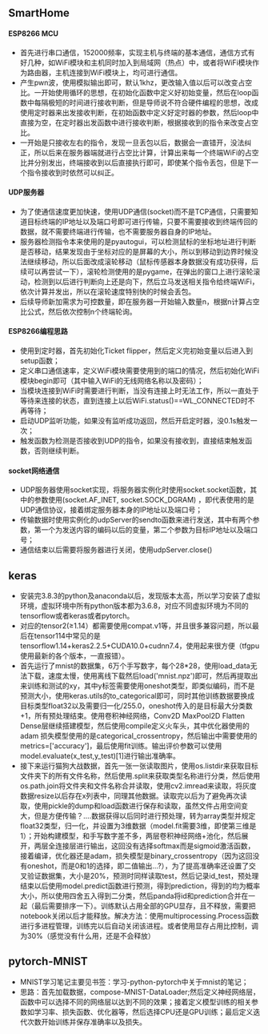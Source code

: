 ## SmartHome
#### ESP8266 MCU
- 首先进行串口通信，152000频率，实现主机与终端的基本通信，通信方式有好几种，如WiFi模块和主机同时加入到局域网（热点）中，或者将WiFi模块作为路由器，主机连接到WiFi模块上，均可进行通信。
- 产生pwn波，使用模拟输出即可，默认1khz，更改输入值以后可以改变占空比。一开始使用循环的思想，在初始化函数中定义好初始变量，然后在loop函数中每隔极短的时间进行接收判断，但是导师说不符合硬件编程的思想，改成使用定时器来出发接收判断，在初始函数中定义好定时器的参数，然后loop中直接为空，在定时器出发函数中进行接收判断，根据接收到的指令来改变占空比。
- 一开始是只接收左右的指令，发现一旦丢包以后，数据会一直错开，没法纠正，所以后来在服务器端就进行占空比计算，计算出来每一个终端WiFi的占空比并分别发出，终端接收到以后直接执行即可，即使某个指令丢包，但是下一个指令接收到时依然可以纠正。

#### UDP服务器
- 为了使通信速度更加快速，使用UDP通信(socket)而不是TCP通信，只需要知道目标终端的IP地址以及端口号即可进行传输，只要不需要接收到终端传回的数据，就不需要终端进行传输，也不需要服务器自身的IP地址。
- 服务器检测指令本来使用的是pyautogui，可以检测鼠标的坐标地址进行判断是否移动，结果发现由于坐标对应的是屏幕的大小，所以到移动到边界时候没法继续移动，所以后面改成滚轮移动（鼠标传感器本身数据没有成功获得，后续可以再尝试一下），滚轮检测使用的是pygame，在弹出的窗口上进行滚轮滚动，检测到以后进行判断向上还是向下，然后立马发送相关指令给终端WiFi，依次计算并发出，所以在滚轮速度特别快的时候会丢包。
- 后续导师新加需求为可控数量，即在服务器一开始输入数量n，根据n计算占空比公式，然后依次控制n个终端轮询。

#### ESP8266编程思路
- 使用到定时器，首先初始化Ticket flipper，然后定义完初始变量以后进入到setup函数；
- 定义串口通信速率，定义WiFi模块需要使用到的端口的情况，然后初始化WiFi模块begin即可（其中输入WiFi的无线网络名称以及密码）；
- 当模块连接到WiFi时需要进行判断，当没有连接上时无法工作，所以一直处于等待来连接的状态，直到连接上以后WiFi.status()==WL_CONNECTED时不再等待；
- 启动UDP监听功能，如果没有监听成功返回，然后开启定时器，没0.1s触发一次；
- 触发函数为检测是否接收到UDP的指令，如果没有接收到，直接结束触发函数，否则继续判断。

#### socket网络通信
- UDP服务器使用socket实现，将服务器实例化时使用socket.socket函数，其中的参数使用(socket.AF_INET, socket.SOCK_DGRAM) ，即代表使用的是UDP通信协议，接着绑定服务器本身的IP地址以及端口号；
- 传输数据时使用实例化的udpServer的sendto函数来进行发送，其中有两个参数，第一个为发送内容的编码以后的变量，第二个参数为目标IP地址以及端口号；
- 通信结束以后需要将服务器进行关闭，使用udpServer.close()

## keras
- 安装完3.8.3的python及anaconda以后，发现版本太高，所以学习安装了虚拟环境，虚拟环境中所有python版本都为3.6.8，对应不同虚拟环境为不同的tensorflow或者keras或者pytorch。
- 对应的tensor2(≥1.14）都需要使用compat.v1等，并且很多兼容问题，所以最后在tensor114中常见的是tensorflow1.14+keras2.2.5+CUDA10.0+cudnn7.4，使用起来很方便（tfgpu使用最新的各个版本，一直报错）。
- 首先运行了mnist的数据集，6万个手写数字，每个28*28，使用load_data无法下载，速度太慢，使用离线下载然后load('mnist.npz')即可，然后再提取出来训练和测试的xy，其中y标签需要使用oneshot类型，即类似编码，而不是预测大小，使用keras.utils的to_categorical即可，同时其他训练数据要换成目标类型float32以及需要归一化/255.0，oneshot传入的是目标最大分类数+1，所有预处理结束。使用卷积神经网络，Conv2D MaxPool2D Flatten Dense层继续搭建模型，然后使用compile定义火车头，其中优化器使用的adam 损失模型使用的是categorical_crossentropy，然后输出中需要使用的metrics=['accuracy']，最后使用fit训练。输出评价参数可以使用model.evaluate(x_test,y_test)[1]进行输出准确率。
- 接下来运行猫狗大战数据，首先一张一张读取图片，使用os.listdir来获取目标文件夹下的所有文件名称，然后使用.split来获取类型名称进行分类，然后使用os.path.join将文件夹和文件名称合并读取，使用cv2.imread来读取，将灰度数据resize以后存在x列表中，同理其他数据。读取完以后为了避免再次读取，使用pickle的dump和load函数进行保存和读取，虽然文件占用空间变大，但是方便传输？....数据获得以后同时进行预处理，转为array类型并规定float32类型，归一化，并设置为3维数据（model.fit需要3维，即使第三维是1）；开始构建模型，和手写数字差不多，两层卷积神经网络+池化，然后展开，两层全连接层进行输出，这回没有选择softmax而是sigmoid激活函数，接着编译，优化器还是adam，损失模型是binary_crossentropy（因为这回没有oneshot，而是0和1的选择，即二值输出...?），为了提高准确率还设置了交叉验证数据集，大小是20%，预测时同样读取test，然后记录id_test，预处理结束以后使用model.predict函数进行预测，得到prediction，得到的均为概率大小，所以使用四舍五入得到二分类，然后panda将id和prediction合并在一起（最后需要排序一下）。训练默认占用全部的GPU显存，且不释放，需要把notebook关闭以后才能释放。解决方法：使用multiprocessing.Process函数进行多进程管理，训练完以后自动关闭该进程。或者使用显存占用比控制，调为30%（感觉没有什么用，还是不会释放）

## pytorch-MNIST
- MNIST学习笔记主要见书签：学习-python-pytorch中关于mnist的笔记；
- 思路：首先加载数据，compose-MNIST-DataLoader;然后定义神经网络层，函数中可以选择不同的网络层以达到不同的效果；接着定义模型训练的相关参数如学习率、损失函数、优化器等，然后选择CPU还是GPU训练；最后定义迭代次数开始训练并保存准确率以及损失。
